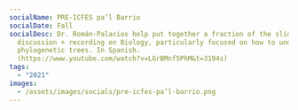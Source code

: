 ```yaml
---
socialName: PRE-ICFES pa’l Barrio
socialDate: Fall
socialDesc: Dr. Román-Palacios help put together a fraction of the slides and
  discussion + recording on Biology, particularly focused on how to understand
  phylogenetic trees. In Spanish.
  (https://www.youtube.com/watch?v=LGrBMnf5PhM&t=3194s)
tags:
  - "2021"
images:
  - /assets/images/socials/pre-icfes-pa’l-barrio.png
---
```

